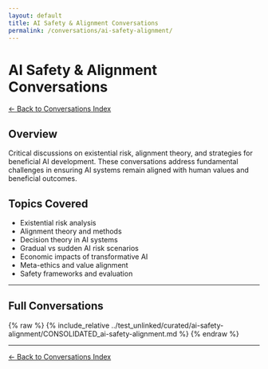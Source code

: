 ```yaml
---
layout: default
title: AI Safety & Alignment Conversations
permalink: /conversations/ai-safety-alignment/
---
```


# AI Safety & Alignment Conversations

[← Back to Conversations Index](/conversations/)

## Overview

Critical discussions on existential risk, alignment theory, and strategies for beneficial AI development. These conversations address fundamental challenges in ensuring AI systems remain aligned with human values and beneficial outcomes.

## Topics Covered

- Existential risk analysis
- Alignment theory and methods
- Decision theory in AI systems
- Gradual vs sudden AI risk scenarios
- Economic impacts of transformative AI
- Meta-ethics and value alignment
- Safety frameworks and evaluation

---

## Full Conversations

{% raw %}
{% include_relative ../test_unlinked/curated/ai-safety-alignment/CONSOLIDATED_ai-safety-alignment.md %}
{% endraw %}

---

[← Back to Conversations Index](/conversations/)